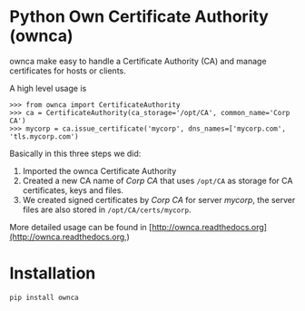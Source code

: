 Python Own Certificate Authority (ownca)
========================================

ownca make easy to handle a Certificate Authority (CA) and manage certificates
for hosts or clients.

A high level usage is

```pycon
>>> from ownca import CertificateAuthority
>>> ca = CertificateAuthority(ca_storage='/opt/CA', common_name='Corp CA')
>>> mycorp = ca.issue_certificate('mycorp', dns_names=['mycorp.com', 'tls.mycorp.com')

```

Basically in this three steps we did:
 1. Imported the ownca Certificate Authority
 2. Created a new CA name of *Corp CA* that uses ```/opt/CA``` as storage for CA
  certificates, keys and files.
 3. We created signed certificates by *Corp CA* for server *mycorp*, the server
 files are also stored in ```/opt/CA/certs/mycorp```.

More detailed usage can be found in [http://ownca.readthedocs.org](http://ownca.readthedocs.org,)


Installation
============

```shell
pip install ownca
```
